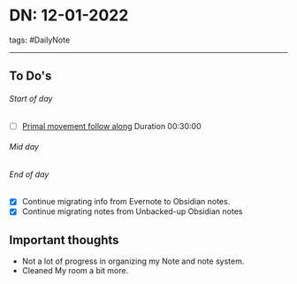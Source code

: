 # DN: 12-01-2022
tags: #DailyNote 

---
## To Do's
###### Start of day
- [ ] [Primal movement follow along](https://vimeo.com/408178442/6316e856b1)
	Duration 00:30:00

###### Mid day


###### End of day
- [X]  Continue migrating info from Evernote to Obsidian notes.
- [X]  Continue migrating notes from Unbacked-up Obsidian notes

## Important thoughts
- Not a lot of progress in organizing my Note and note system.
- Cleaned My room a bit more.

